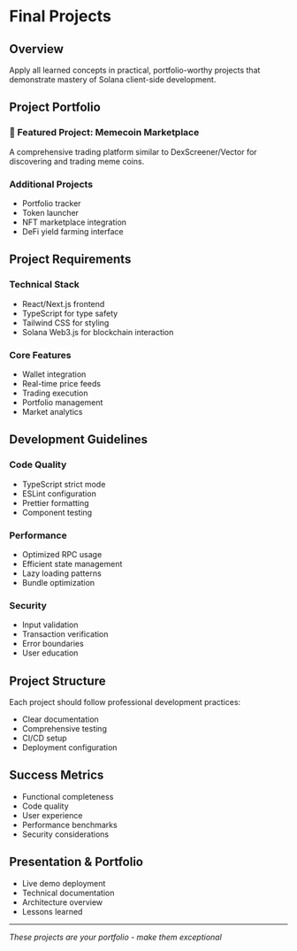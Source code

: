 # Final Projects

## Overview
Apply all learned concepts in practical, portfolio-worthy projects that demonstrate mastery of Solana client-side development.

## Project Portfolio

### 🚀 Featured Project: Memecoin Marketplace
A comprehensive trading platform similar to DexScreener/Vector for discovering and trading meme coins.

### Additional Projects
- Portfolio tracker
- Token launcher
- NFT marketplace integration
- DeFi yield farming interface

## Project Requirements

### Technical Stack
- React/Next.js frontend
- TypeScript for type safety
- Tailwind CSS for styling
- Solana Web3.js for blockchain interaction

### Core Features
- Wallet integration
- Real-time price feeds
- Trading execution
- Portfolio management
- Market analytics

## Development Guidelines

### Code Quality
- TypeScript strict mode
- ESLint configuration
- Prettier formatting
- Component testing

### Performance
- Optimized RPC usage
- Efficient state management
- Lazy loading patterns
- Bundle optimization

### Security
- Input validation
- Transaction verification
- Error boundaries
- User education

## Project Structure
Each project should follow professional development practices:
- Clear documentation
- Comprehensive testing
- CI/CD setup
- Deployment configuration

## Success Metrics
- Functional completeness
- Code quality
- User experience
- Performance benchmarks
- Security considerations

## Presentation & Portfolio
- Live demo deployment
- Technical documentation
- Architecture overview
- Lessons learned

---
*These projects are your portfolio - make them exceptional*
